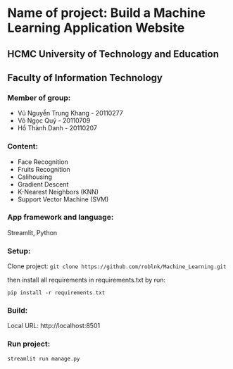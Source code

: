 # Name of project: Build a Machine Learning Application Website 
## HCMC University of Technology and Education 
## Faculty of Information Technology
### Member of group:

- Vũ Nguyễn Trung Khang - 20110277
- Võ Ngọc Quý - 20110709
- Hồ Thành Danh - 20110207

### Content:
- Face Recognition
- Fruits Recognition
- Calihousing
- Gradient Descent
- K-Nearest Neighbors (KNN)
- Support Vector Machine (SVM)

### App framework and language:
Streamlit, Python
### Setup:
Clone project: ``` git clone https://github.com/roblnk/Machine_Learning.git ```

then install all requirements in requirements.txt by run:

``` pip install -r requirements.txt ```

### Build:
Local URL: http://localhost:8501

### Run project:
``` streamlit run manage.py ```



